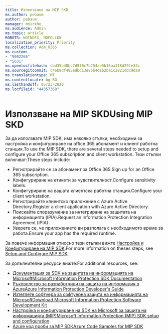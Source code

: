 ```yaml
---
title: Използване на MIP SKD
ms.author: pebaum
author: pebaum
manager: mnirkhe
ms.audience: Admin
ms.topic: article
ROBOTS: NOINDEX, NOFOLLOW
localization_priority: Priority
ms.collection: Adm_O365
ms.custom:
- "9002266"
- "5631"
ms.openlocfilehash: cbd35b48bc7d9f0c7b254ae5b16aa118d29fe34c
ms.sourcegitcommit: c46b8df485edbd13e8bb4d1b2ba1c2821ddc9da0
ms.translationtype: MT
ms.contentlocale: bg-BG
ms.lasthandoff: 05/23/2020
ms.locfileid: "44357368"
---
```

# <a name="using-mip-skd"></a><span data-ttu-id="a7c09-102">Използване на MIP SKD</span><span class="sxs-lookup"><span data-stu-id="a7c09-102">Using MIP SKD</span></span>

<span data-ttu-id="a7c09-103">За да използвате MIP SDK, има няколко стъпки, необходими за настройка и конфигуриране на office 365 абонамент и клиент работна станция.</span><span class="sxs-lookup"><span data-stu-id="a7c09-103">To use the MIP SDK, there are several steps needed to setup and configure your Office 365 subscription and client workstation.</span></span> <span data-ttu-id="a7c09-104">Тези стъпки включват:</span><span class="sxs-lookup"><span data-stu-id="a7c09-104">These steps include:</span></span>

- <span data-ttu-id="a7c09-105">Регистрирайте се за абонамент за Office 365.</span><span class="sxs-lookup"><span data-stu-id="a7c09-105">Sign up for an Office 365 subscription.</span></span>
- <span data-ttu-id="a7c09-106">Конфигуриране на етикети за чувствителност.</span><span class="sxs-lookup"><span data-stu-id="a7c09-106">Configure sensitivity labels.</span></span>
- <span data-ttu-id="a7c09-107">Конфигуриране на вашата клиентска работна станция.</span><span class="sxs-lookup"><span data-stu-id="a7c09-107">Configure your client workstation.</span></span>
- <span data-ttu-id="a7c09-108">Регистрирайте клиентско приложение с Azure Active Directory.</span><span class="sxs-lookup"><span data-stu-id="a7c09-108">Register a client application with Azure Active Directory.</span></span>
- <span data-ttu-id="a7c09-109">Поискайте споразумение за интегриране на защитата на информацията (IPIA).</span><span class="sxs-lookup"><span data-stu-id="a7c09-109">Request an Information Protection Integration Agreement (IPIA).</span></span>
- <span data-ttu-id="a7c09-110">Уверете се, че приложението ви разполага с необходимото време за работа.</span><span class="sxs-lookup"><span data-stu-id="a7c09-110">Ensure your app has the required runtime.</span></span>

<span data-ttu-id="a7c09-111">За повече информация относно тези стъпки вижте [Настройка и Конфигуриране на MIP SDK](https://docs.microsoft.com/information-protection/develop/setup-configure-mip).</span><span class="sxs-lookup"><span data-stu-id="a7c09-111">For more information on theses steps, see [Setup and Configure MIP SDK](https://docs.microsoft.com/information-protection/develop/setup-configure-mip).</span></span>

<span data-ttu-id="a7c09-112">За допълнителни ресурси вижте:</span><span class="sxs-lookup"><span data-stu-id="a7c09-112">For additional resources, see:</span></span>

- [<span data-ttu-id="a7c09-113">Документация за SDK на защитата на информацията на Microsoft</span><span class="sxs-lookup"><span data-stu-id="a7c09-113">Microsoft Information Protection SDK Documentation</span></span>](https://docs.microsoft.com/information-protection/develop/)
- [<span data-ttu-id="a7c09-114">Ръководство за разработчици на защита на информация в Azure</span><span class="sxs-lookup"><span data-stu-id="a7c09-114">Azure Information Protection Developer's Guide</span></span>](https://docs.microsoft.com/azure/information-protection/develop/developers-guide)
- [<span data-ttu-id="a7c09-115">Изтеглете софтуера за софтуерна защита на информацията на Microsoft</span><span class="sxs-lookup"><span data-stu-id="a7c09-115">Download Microsoft Information Protection Software Development Kit</span></span>](https://www.microsoft.com/download/details.aspx?id=57392)
- [<span data-ttu-id="a7c09-116">Настройка и конфигуриране на SDK на Microsoft за защита на информацията (MIP)</span><span class="sxs-lookup"><span data-stu-id="a7c09-116">Microsoft Information Protection (MIP) SDK setup and configuration</span></span>](https://docs.microsoft.com/information-protection/develop/setup-configure-mip)
- [<span data-ttu-id="a7c09-117">Azure код проби за MIP SDK</span><span class="sxs-lookup"><span data-stu-id="a7c09-117">Azure Code Samples for MIP SDK</span></span>](https://azure.microsoft.com/resources/samples/?sort=0&term=mipsdk)
